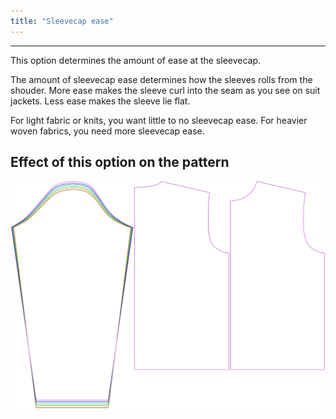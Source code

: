 ```yaml
---
title: "Sleevecap ease"
---
```


---

This option determines the amount of ease at the sleevecap.

<Note>

The amount of sleevecap ease determines how the sleeves rolls from the shouder.
More ease makes the sleeve curl into the seam as you see on suit jackets. Less ease makes the sleeve lie flat.

For light fabric or knits, you want little to no sleevecap ease. For heavier woven fabrics, you need more sleevecap ease.

</Note>

## Effect of this option on the pattern

![This image shows the effect of this option by superimposing several variants that have a different value for this option](brian_sleevecapease_sample.svg "Effect of this option on the pattern")
